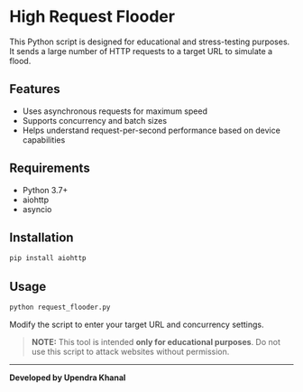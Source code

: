 # High Request Flooder

This Python script is designed for educational and stress-testing purposes. It sends a large number of HTTP requests to a target URL to simulate a flood.

## Features

- Uses asynchronous requests for maximum speed
- Supports concurrency and batch sizes
- Helps understand request-per-second performance based on device capabilities

## Requirements

- Python 3.7+
- aiohttp
- asyncio

## Installation

```bash
pip install aiohttp
```

## Usage

```bash
python request_flooder.py
```

Modify the script to enter your target URL and concurrency settings.

> **NOTE:** This tool is intended **only for educational purposes**. Do not use this script to attack websites without permission.

---

**Developed by Upendra Khanal**
